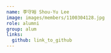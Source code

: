 ```yaml
---
name: 李守裕 Shou-Yu Lee 
image: images/members/1100304128.jpg 
role: alumni
group: alum
links:
  github: link_to_github 
---
```

